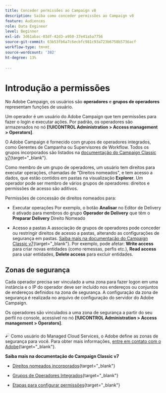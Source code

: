 ```yaml
---
title: Conceder permissões ao Campaign v8
description: Saiba como conceder permissões ao Campaign v8
feature: Audiences
role: Data Engineer
level: Beginner
exl-id: 3d61abac-03df-42d3-a950-37e41a5a7756
source-git-commit: 63b53fb6a7c6ecbfc981c93a723b6758b5736acf
workflow-type: tm+mt
source-wordcount: '382'
ht-degree: 13%

---
```


# Introdução a permissões

No Adobe Campaign, os usuários são **operadores** e **grupos de operadores** representam funções de usuário.

Um operador é um usuário do Adobe Campaign que tem permissões para fazer o login e executar ações. Por padrão, os operadores são armazenados no nó **[!UICONTROL Administration > Access management > Operators]**.

O Adobe Campaign é fornecido com grupos de operadores integrados, como Gerentes de Campanha ou Supervisores de Workflow. Todos os grupos incorporados são listados na [documentação do Campaign Classic v7](https://experienceleague.adobe.com/docs/campaign-classic/using/getting-started/permissions/access-management-groups.html?lang=en#default-groups){target=&quot;_blank&quot;}.

Como membro de um grupo de operadores, um usuário tem direitos para executar operações, chamadas de &quot;Direitos nomeados&quot;, e tem acesso a dados, que estão contidos em pastas na visualização **Explorer**. Um operador pode ser membro de vários grupos de operadores: direitos e permissões de acesso são aditivos.

Permissões de concessão de direitos nomeados para:

* Executar operações
Por exemplo, o botão **Analisar** no Editor de Delivery é ativado para membros do grupo **Operador de Delivery** que têm o **Preparar Delivery** Direito Nomeado

* Acesso a pastas
A associação de grupos de operadores pode conceder ou restringir direitos de acesso a pastas, alterando as configurações de segurança em pastas. [Saiba mais na documentação do Campaign Classic v7](https://experienceleague.adobe.com/docs/campaign-classic/using/getting-started/permissions/access-management-folders.html?lang=en#permissions-on-a-folder){target=&quot;_blank&quot;}. Por exemplo, pode afetar: **Write access** para criar novas entidades (como remessas, perfis etc.), **Read access** para usar entidades, **Delete access** para excluir entidades.

## Zonas de segurança

Cada operador precisa ser vinculado a uma zona para fazer logon em uma instância e o IP do operador deve ser incluído nos endereços ou conjuntos de endereços definidos na zona de segurança. A configuração da zona de segurança é realizada no arquivo de configuração do servidor do Adobe Campaign.

Os operadores são vinculados a uma zona de segurança a partir do seu perfil no console, acessível no nó **[!UICONTROL Administration > Access management > Operators]**.

![](../assets/do-not-localize/speech.png)  Como usuário do Managed Cloud Services, o Adobe define as zonas de segurança para você. Para obter mais informações, [entre em contato com o Adobe](https://helpx.adobe.com/br/enterprise/admin-guide.html/enterprise/using/support-for-experience-cloud.ug.html){target=&quot;_blank&quot;}.

**Saiba mais na documentação do Campaign Classic v7**

* [Direitos nomeados incorporados](https://experienceleague.adobe.com/docs/campaign-classic/using/getting-started/permissions/access-management-named-rights.html){target=&quot;_blank&quot;}

* [Grupos de Operadores Integrados](https://experienceleague.adobe.com/docs/campaign-classic/using/getting-started/permissions/access-management-groups.html?lang=en#default-groups){target=&quot;_blank&quot;}

* [Etapas para configurar permissões](https://experienceleague.adobe.com/docs/campaign-classic/using/getting-started/permissions/access-management.html){target=&quot;_blank&quot;}
